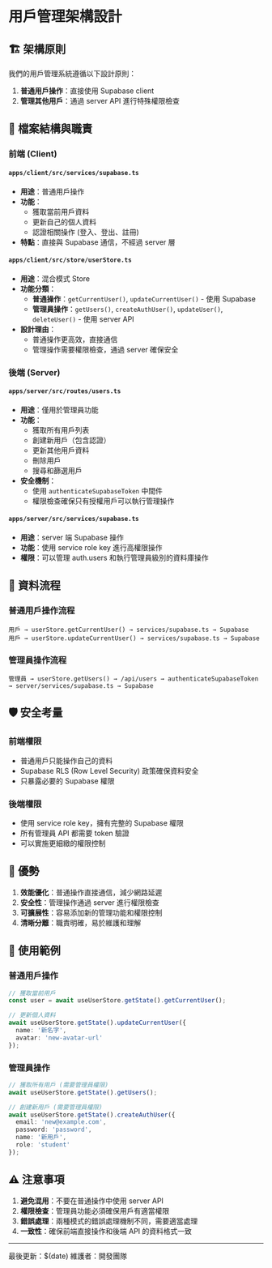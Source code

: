 # 用戶管理架構設計

## 🏗️ 架構原則

我們的用戶管理系統遵循以下設計原則：

1. **普通用戶操作**：直接使用 Supabase client
2. **管理其他用戶**：通過 server API 進行特殊權限檢查

## 📁 檔案結構與職責

### 前端 (Client)

#### `apps/client/src/services/supabase.ts`
- **用途**：普通用戶操作
- **功能**：
  - 獲取當前用戶資料
  - 更新自己的個人資料
  - 認證相關操作 (登入、登出、註冊)
- **特點**：直接與 Supabase 通信，不經過 server 層

#### `apps/client/src/store/userStore.ts` 
- **用途**：混合模式 Store
- **功能分類**：
  - **普通操作**：`getCurrentUser()`, `updateCurrentUser()` - 使用 Supabase
  - **管理員操作**：`getUsers()`, `createAuthUser()`, `updateUser()`, `deleteUser()` - 使用 server API
- **設計理由**：
  - 普通操作更高效，直接通信
  - 管理操作需要權限檢查，通過 server 確保安全

### 後端 (Server)

#### `apps/server/src/routes/users.ts`
- **用途**：僅用於管理員功能
- **功能**：
  - 獲取所有用戶列表
  - 創建新用戶（包含認證）
  - 更新其他用戶資料
  - 刪除用戶
  - 搜尋和篩選用戶
- **安全機制**：
  - 使用 `authenticateSupabaseToken` 中間件
  - 權限檢查確保只有授權用戶可以執行管理操作

#### `apps/server/src/services/supabase.ts`
- **用途**：server 端 Supabase 操作
- **功能**：使用 service role key 進行高權限操作
- **權限**：可以管理 auth.users 和執行管理員級別的資料庫操作

## 🔀 資料流程

### 普通用戶操作流程
```
用戶 → userStore.getCurrentUser() → services/supabase.ts → Supabase
用戶 → userStore.updateCurrentUser() → services/supabase.ts → Supabase
```

### 管理員操作流程
```
管理員 → userStore.getUsers() → /api/users → authenticateSupabaseToken → server/services/supabase.ts → Supabase
```

## 🛡️ 安全考量

### 前端權限
- 普通用戶只能操作自己的資料
- Supabase RLS (Row Level Security) 政策確保資料安全
- 只暴露必要的 Supabase 權限

### 後端權限  
- 使用 service role key，擁有完整的 Supabase 權限
- 所有管理員 API 都需要 token 驗證
- 可以實施更細緻的權限控制

## 🚀 優勢

1. **效能優化**：普通操作直接通信，減少網路延遲
2. **安全性**：管理操作通過 server 進行權限檢查
3. **可擴展性**：容易添加新的管理功能和權限控制
4. **清晰分離**：職責明確，易於維護和理解

## 📝 使用範例

### 普通用戶操作
```typescript
// 獲取當前用戶
const user = await useUserStore.getState().getCurrentUser();

// 更新個人資料
await useUserStore.getState().updateCurrentUser({
  name: '新名字',
  avatar: 'new-avatar-url'
});
```

### 管理員操作
```typescript
// 獲取所有用戶 (需要管理員權限)
await useUserStore.getState().getUsers();

// 創建新用戶 (需要管理員權限)
await useUserStore.getState().createAuthUser({
  email: 'new@example.com',
  password: 'password',
  name: '新用戶',
  role: 'student'
});
```

## ⚠️ 注意事項

1. **避免混用**：不要在普通操作中使用 server API
2. **權限檢查**：管理員功能必須確保用戶有適當權限
3. **錯誤處理**：兩種模式的錯誤處理機制不同，需要適當處理
4. **一致性**：確保前端直接操作和後端 API 的資料格式一致

---

最後更新：$(date)
維護者：開發團隊 